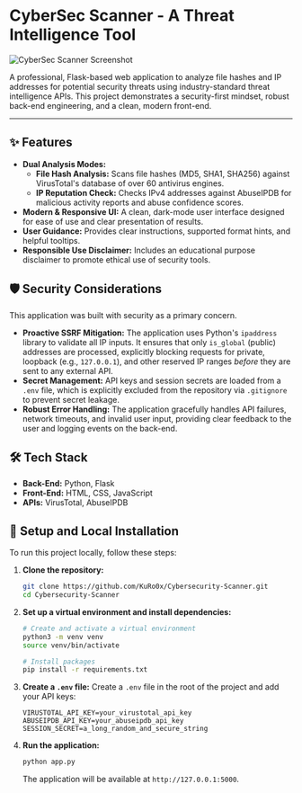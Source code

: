 # CyberSec Scanner - A Threat Intelligence Tool

![CyberSec Scanner Screenshot](<>)

A professional, Flask-based web application to analyze file hashes and IP addresses for potential security threats using industry-standard threat intelligence APIs. This project demonstrates a security-first mindset, robust back-end engineering, and a clean, modern front-end.

---

## ✨ Features

*   **Dual Analysis Modes:**
    *   **File Hash Analysis:** Scans file hashes (MD5, SHA1, SHA256) against VirusTotal's database of over 60 antivirus engines.
    *   **IP Reputation Check:** Checks IPv4 addresses against AbuseIPDB for malicious activity reports and abuse confidence scores.
*   **Modern & Responsive UI:** A clean, dark-mode user interface designed for ease of use and clear presentation of results.
*   **User Guidance:** Provides clear instructions, supported format hints, and helpful tooltips.
*   **Responsible Use Disclaimer:** Includes an educational purpose disclaimer to promote ethical use of security tools.

## 🛡️ Security Considerations

This application was built with security as a primary concern.

*   **Proactive SSRF Mitigation:** The application uses Python's `ipaddress` library to validate all IP inputs. It ensures that only `is_global` (public) addresses are processed, explicitly blocking requests for private, loopback (e.g., `127.0.0.1`), and other reserved IP ranges *before* they are sent to any external API.
*   **Secret Management:** API keys and session secrets are loaded from a `.env` file, which is explicitly excluded from the repository via `.gitignore` to prevent secret leakage.
*   **Robust Error Handling:** The application gracefully handles API failures, network timeouts, and invalid user input, providing clear feedback to the user and logging events on the back-end.

## 🛠️ Tech Stack

*   **Back-End:** Python, Flask
*   **Front-End:** HTML, CSS, JavaScript
*   **APIs:** VirusTotal, AbuseIPDB

## 🚀 Setup and Local Installation

To run this project locally, follow these steps:

1.  **Clone the repository:**
    ```bash
    git clone https://github.com/KuRo0x/Cybersecurity-Scanner.git
    cd Cybersecurity-Scanner
    ```

2.  **Set up a virtual environment and install dependencies:**
    ```bash
    # Create and activate a virtual environment
    python3 -m venv venv
    source venv/bin/activate

    # Install packages
    pip install -r requirements.txt
    ```

3.  **Create a `.env` file:**
    Create a `.env` file in the root of the project and add your API keys:
    ```
    VIRUSTOTAL_API_KEY=your_virustotal_api_key
    ABUSEIPDB_API_KEY=your_abuseipdb_api_key
    SESSION_SECRET=a_long_random_and_secure_string
    ```

4.  **Run the application:**
    ```bash
    python app.py
    ```
    The application will be available at `http://127.0.0.1:5000`.





